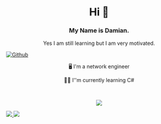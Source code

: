 <h1 align="center"> Hi 👋 </h1>
<h3 align="center"> My Name is Damian. </h3>
<p align="center"> Yes I am still learning but I am very motivated.</p>


[![Github](https://img.shields.io/github/followers/Scherlda?label=Follow&style=social)](https://github.com/scherlda)


<p align="center"> 🖥️ I'm a network engineer</p>
<p align="center"> 🧑‍💻 I''m currently learning C#</p></br>
<p ali

<p align="center">
<img src="https://github-readme-stats.vercel.app/api?username=Scherlda&show_icons=true&theme=radical" />
</p>
<div>

<a href="https://github.com/anuraghazra/github-readme-stats">
  <img src="https://github-readme-stats.vercel.app/api/pin/?username=scherlda&repo=sw_developer_2021_damian" />
</a>
<img src="https://github-readme-stats.vercel.app/api/top-langs/?username=scherlda" />
</div>

